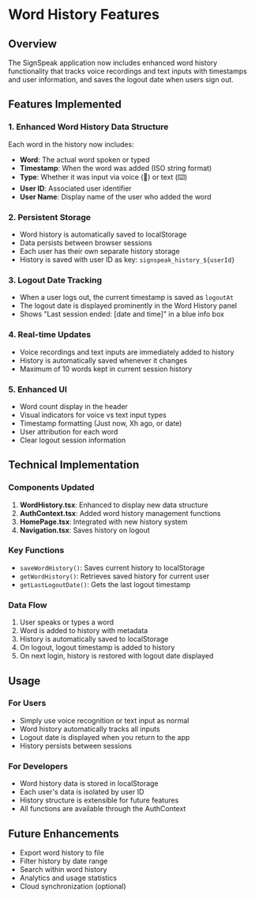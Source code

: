 # Word History Features

## Overview
The SignSpeak application now includes enhanced word history functionality that tracks voice recordings and text inputs with timestamps and user information, and saves the logout date when users sign out.

## Features Implemented

### 1. Enhanced Word History Data Structure
Each word in the history now includes:
- **Word**: The actual word spoken or typed
- **Timestamp**: When the word was added (ISO string format)
- **Type**: Whether it was input via voice (🎤) or text (⌨️)
- **User ID**: Associated user identifier
- **User Name**: Display name of the user who added the word

### 2. Persistent Storage
- Word history is automatically saved to localStorage
- Data persists between browser sessions
- Each user has their own separate history storage
- History is saved with user ID as key: `signspeak_history_${userId}`

### 3. Logout Date Tracking
- When a user logs out, the current timestamp is saved as `logoutAt`
- The logout date is displayed prominently in the Word History panel
- Shows "Last session ended: [date and time]" in a blue info box

### 4. Real-time Updates
- Voice recordings and text inputs are immediately added to history
- History is automatically saved whenever it changes
- Maximum of 10 words kept in current session history

### 5. Enhanced UI
- Word count display in the header
- Visual indicators for voice vs text input types
- Timestamp formatting (Just now, Xh ago, or date)
- User attribution for each word
- Clear logout session information

## Technical Implementation

### Components Updated
1. **WordHistory.tsx**: Enhanced to display new data structure
2. **AuthContext.tsx**: Added word history management functions
3. **HomePage.tsx**: Integrated with new history system
4. **Navigation.tsx**: Saves history on logout

### Key Functions
- `saveWordHistory()`: Saves current history to localStorage
- `getWordHistory()`: Retrieves saved history for current user
- `getLastLogoutDate()`: Gets the last logout timestamp

### Data Flow
1. User speaks or types a word
2. Word is added to history with metadata
3. History is automatically saved to localStorage
4. On logout, logout timestamp is added to history
5. On next login, history is restored with logout date displayed

## Usage

### For Users
- Simply use voice recognition or text input as normal
- Word history automatically tracks all inputs
- Logout date is displayed when you return to the app
- History persists between sessions

### For Developers
- Word history data is stored in localStorage
- Each user's data is isolated by user ID
- History structure is extensible for future features
- All functions are available through the AuthContext

## Future Enhancements
- Export word history to file
- Filter history by date range
- Search within word history
- Analytics and usage statistics
- Cloud synchronization (optional)
